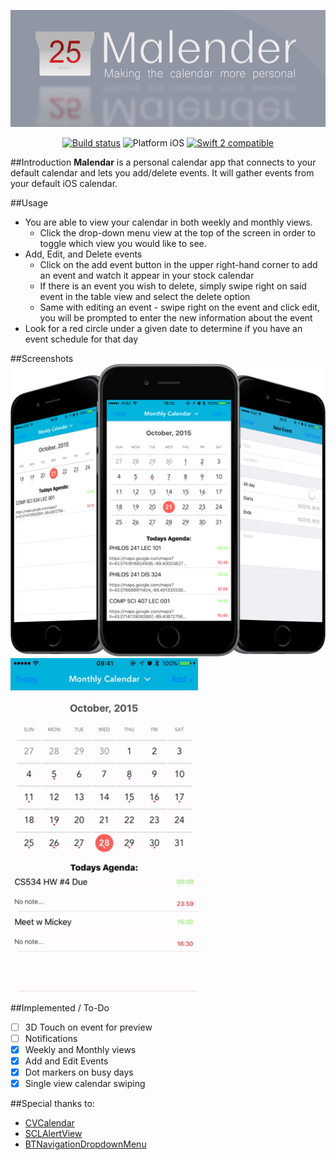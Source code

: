 ![MalendarBanner](Images/Malender_Banner_v1.jpg)

<p align="center">
	<a href="https://travis-ci.org/xmartlabs/Eureka"><img src="https://travis-ci.org/xmartlabs/Eureka.svg?branch=master" alt="Build status" /></a>
	<img src="https://img.shields.io/badge/platform-iOS-blue.svg?style=flat" alt="Platform iOS" />
	<a href="https://developer.apple.com/swift"><img src="https://img.shields.io/badge/swift2-compatible-4BC51D.svg?style=flat" alt="Swift 2 compatible" /></a>
</p>

##Introduction
**Malendar** is a personal calendar app that connects to your default calendar and lets you add/delete events.  It will gather events from your default iOS calendar.

##Usage
* You are able to view your calendar in both weekly and monthly views.
	* Click the drop-down menu view at the top of the screen in order to toggle which view you would like to see.
* Add, Edit, and Delete events
	* Click on the add event button in the upper right-hand corner to add an event and watch it appear in your stock calendar
	* If there is an event you wish to delete, simply swipe right on said event in the table view and select the delete option
	* Same with editing an event - swipe right on the event and click edit, you will be prompted to enter the new information about the event
* Look for a red circle under a given date to determine if you have an event schedule for that day

##Screenshots
![MalendarScreenshot](Images/MalendarStockPhoto.png)
<img src="Images/Malendargiphy.gif" width="300" alt="Screenshot of Malendar in action"/>

##Implemented / To-Do

- [ ] 3D Touch on event for preview
- [ ] Notifications
- [x] Weekly and Monthly views
- [x] Add and Edit Events
- [x] Dot markers on busy days
- [x] Single view calendar swiping

##Special thanks to:
* [CVCalendar](https://github.com/Mozharovsky/CVCalendar)
* [SCLAlertView](https://github.com/vikmeup/SCLAlertView-Swift)
* [BTNavigationDropdownMenu](https://github.com/PhamBaTho/BTNavigationDropdownMenu)
